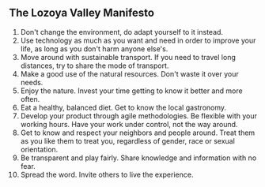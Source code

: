 ## The Lozoya Valley Manifesto

1. Don't change the environment, do adapt yourself to it instead.
2. Use technology as much as you want and need in order to improve your life, as long as you don't harm anyone else's.
3. Move around with sustainable transport. If you need to travel long distances, try to share the mode of transport.
4. Make a good use of the natural resources. Don't waste it over your needs.
5. Enjoy the nature. Invest your time getting to know it better and more often.
6. Eat a healthy, balanced diet. Get to know the local gastronomy.
7. Develop your product through agile methodologies. Be flexible with your working hours. Have your work under control, not the way around.
8. Get to know and respect your neighbors and people around. Treat them as you like them to treat you, regardless of gender, race or sexual orientation.
9. Be transparent and play fairly. Share knowledge and information with no fear.
10. Spread the word. Invite others to live the experience.


